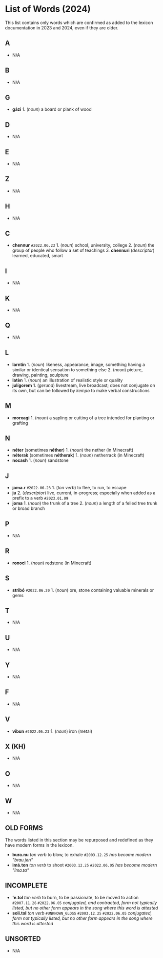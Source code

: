 # List of Words (2024)

This list contains only words which are confirmed as added to the lexicon documentation in 2023 and 2024, even if they are older.

## A

+ N/A

## B

+ N/A

## G

+ **gázi** 1. (_noun_) a board or plank of wood

## D

+ N/A

## E

+ N/A

## Z

+ N/A

## H

+ N/A

## C

+ **chennur** `#2022.06.23` 1. (_noun_) school, university, college 2. (_noun_) the group of people who follow a set of teachings 3. **chennuri** (_descriptor_) learned, educated, smart

## I

+ N/A

## K

+ N/A

## Q

+ N/A

## L

+ **larntin** 1. (_noun_) likeness, appearance, image, something having a similar or identical sensation to something else 2. (_noun_) picture, drawing, painting, sculpture
+ **latèn** 1. (_noun_) an illustration of realistic style or quality
+ **julígorem** 1. (_gerund_) livestream, live broadcast; does not conjugate on its own, but can be followed by _kempo_ to make verbal constructions

## M

+ **morxagi** 1. (_noun_) a sapling or cutting of a tree intended for planting or grafting

## N

+ **néter** (sometimes **néther**) 1. (_noun_) the nether (in Minecraft)
+ **néterak** (sometimes **nétherak**) 1. (_noun_) netherrack (in Minecraft)
+ **nocash** 1. (_noun_) sandstone

## J

+ **jama.r** `#2022.06.23` 1. (_ton verb_) to flee, to run, to escape
+ **ju** 2. (_descriptor_) live, current, in-progress; especially when added as a prefix to a verb `#2023.01.09`
+ **joma** 1. (_noun_) the trunk of a tree 2. (_noun_) a length of a felled tree trunk or broad branch

## P

+ N/A

## R

+ **ronoci** 1. (_noun_) redstone (in Minecraft)

## S

+ **stribó** `#2022.06.20` 1. (_noun_) ore, stone containing valuable minerals or gems

## T

+ N/A

## U

+ N/A

## Y

+ N/A

## F

+ N/A

## V

+ **vibun** `#2022.06.23` 1. (_noun_) iron (metal)

## X (KH)

+ N/A

## O

+ N/A

## W

+ N/A

## OLD FORMS

The words listed in this section may be repurposed and redefined as they have modern forms in the lexicon.

+ **bura.nu** _ton verb_ to blow, to exhale `#2003.12.25` _has become modern "brau.jen"_
+ **imá.ton** _ton verb_ to shoot `#2003.12.25` `#2022.06.05` _has become modern "íma.ta"_

## INCOMPLETE

+ **'e.tol** _ton verb_ to burn, to be passionate, to be moved to action `#2007.11.26` `#2022.06.05` _conjugated, and contracted, form not typically listed, but no other form appears in the song where this word is attested_
+ **soli.tol** _ton verb_ `#UNKNOWN_GLOSS` `#2003.12.25` `#2022.06.05` _conjugated, form not typically listed, but no other form appears in the song where this word is attested_

## UNSORTED

+ N/A
